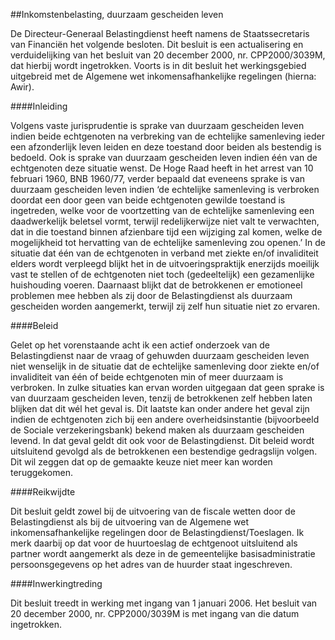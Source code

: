 <meta http-equiv='Content-Type' content='text/html; charset=utf-8' />

##Inkomstenbelasting, duurzaam gescheiden leven

De Directeur-Generaal Belastingdienst heeft namens de Staatssecretaris van Financiën het volgende besloten.     Dit besluit is een actualisering en verduidelijking van het besluit van 20 december 2000, nr. CPP2000/3039M, dat hierbij wordt ingetrokken. Voorts is in dit besluit het werkingsgebied uitgebreid met de Algemene wet inkomensafhankelijke regelingen (hierna: Awir).   

####Inleiding

Volgens vaste jurisprudentie is sprake van duurzaam gescheiden leven indien beide echtgenoten na verbreking van de echtelijke samenleving ieder een afzonderlijk leven leiden en deze toestand door beiden als bestendig is bedoeld. Ook is sprake van duurzaam gescheiden leven indien één van de echtgenoten deze situatie wenst. De Hoge Raad heeft in het arrest van 10 februari 1960, BNB 1960/77, verder bepaald dat eveneens sprake is van duurzaam gescheiden leven indien ‘de echtelijke samenleving is verbroken doordat een door geen van beide echtgenoten gewilde toestand is ingetreden, welke voor de voortzetting van de echtelijke samenleving een daadwerkelijk beletsel vormt, terwijl redelijkerwijze niet valt te verwachten, dat in die toestand binnen afzienbare tijd een wijziging zal komen, welke de mogelijkheid tot hervatting van de echtelijke samenleving zou openen.’ In de situatie dat één van de echtgenoten in verband met ziekte en/of invaliditeit elders wordt verpleegd blijkt het in de uitvoeringspraktijk enerzijds moeilijk vast te stellen of de echtgenoten niet toch (gedeeltelijk) een gezamenlijke huishouding voeren. Daarnaast blijkt dat de betrokkenen er emotioneel problemen mee hebben als zij door de Belastingdienst als duurzaam gescheiden worden aangemerkt, terwijl zij zelf hun situatie niet zo ervaren.    

####Beleid

Gelet op het vorenstaande acht ik een actief onderzoek van de Belastingdienst naar de vraag of gehuwden duurzaam gescheiden leven niet wenselijk in de situatie dat de echtelijke samenleving door ziekte en/of invaliditeit van één of beide echtgenoten min of meer duurzaam is verbroken. In zulke situaties kan ervan worden uitgegaan dat geen sprake is van duurzaam gescheiden leven, tenzij de betrokkenen zelf hebben laten blijken dat dit wél het geval is. Dit laatste kan onder andere het geval zijn indien de echtgenoten zich bij een andere overheidsinstantie (bijvoorbeeld de Sociale verzekeringsbank) bekend maken als duurzaam gescheiden levend. In dat geval geldt dit ook voor de Belastingdienst. Dit beleid wordt uitsluitend gevolgd als de betrokkenen een bestendige gedragslijn volgen. Dit wil zeggen dat op de gemaakte keuze niet meer kan worden teruggekomen.    

####Reikwijdte

Dit besluit geldt zowel bij de uitvoering van de fiscale wetten door de Belastingdienst als bij de uitvoering van de Algemene wet inkomensafhankelijke regelingen door de Belastingdienst/Toeslagen. Ik merk daarbij op dat voor de huurtoeslag de echtgenoot uitsluitend als partner wordt aangemerkt als deze in de gemeentelijke basisadministratie persoonsgegevens op het adres van de huurder staat ingeschreven.    

####Inwerkingtreding

Dit besluit treedt in werking met ingang van 1 januari 2006. Het besluit van 20 december 2000, nr. CPP2000/3039M is met ingang van die datum ingetrokken.     
